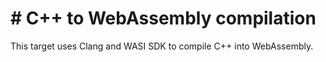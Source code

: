 # # C++ to WebAssembly compilation

This target uses Clang and WASI SDK to compile C++ into WebAssembly.
